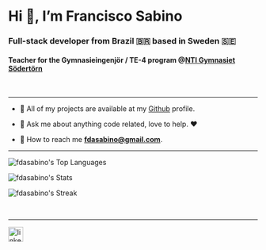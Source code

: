 <h1 color="#fff" align="left">Hi 👋, I’m Francisco Sabino </h1>
<h3>Full-stack developer from Brazil 🇧🇷 based in Sweden 🇸🇪</h3>
<h4>Teacher for the Gymnasieingenjör / TE-4 program @<a href="https://ntigymnasiet.se/sodertorn/" target="_blank" rel="noopener noreferrer">NTI Gymnasiet
Södertörn</a></h3>
<br/>
<hr/>
<div align="left">
  
  -   📃 All of my projects are available at my <a href="https://github.com/fdasabino" target="_blank">Github</a> profile.
  
  -   💭 Ask me about anything code related, love to help. ❤️ <br/>
  
  -   📧 How to reach me **fdasabino@gmail.com**.<br/>
</div>
<hr/>
<div align="left">

![fdasabino's Top Languages](https://github-readme-stats.vercel.app/api/top-langs/?username=fdasabino&theme=radical&show_icons=true&hide_border=true&layout=compact)
  
![fdasabino's Stats](https://github-readme-stats.vercel.app/api?username=fdasabino&theme=radical&show_icons=true&hide_border=true&count_private=true)
  
![fdasabino's Streak](https://github-readme-streak-stats.herokuapp.com/?user=fdasabino&theme=radical&hide_border=true)
  
</div>

<br/>
<hr/>
<p align="left">
<a href="https://www.linkedin.com/in/francisco-sabino/" target="blank"><img align="center" src="https://raw.githubusercontent.com/rahuldkjain/github-profile-readme-generator/master/src/images/icons/Social/linked-in-alt.svg" alt="linkedin" height="30" width="30" /></a>
</p>

<br/>

